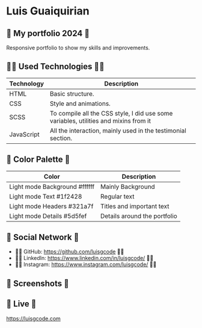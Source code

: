 # Luis Guaiquirian

## 📜 My portfolio 2024 📜

Responsive portfolio to show my skills and improvements.

## 👨‍💻 Used Technologies 👨‍💻

| Technology | Description                                                                          |
| ---------- | ------------------------------------------------------------------------------------ |
| HTML       | Basic structure.                                                                     |
| CSS        | Style and animations.                                                                |
| SCSS       | To compile all the CSS style, I did use some variables, utilities and mixins from it |
| JavaScript | All the interaction, mainly used in the testimonial section.                         |

## 🎨 Color Palette 🎨

| Color                         | Description                  |
| ----------------------------- | ---------------------------- |
| Light mode Background #ffffff | Mainly Background            |
| Light mode Text #1f2428       | Regular text                 |
| Light mode Headers #321a7f    | Titles and important text    |
| Light mode Details #5d5fef    | Details around the portfolio |

## 🤗 Social Network 🤗

- 🧑‍💻 GitHub: https://github.com/luisgcode 🧑‍💻
- 🧑‍💻 LinkedIn: https://www.linkedin.com/in/luisgcode/ 🧑‍💻
- 🧑‍💻 Instagram: https://www.instagram.com/luisgcode/ 🧑‍💻

## 📜 Screenshots 📜

## 📜 Live 📜

https://luisgcode.com
